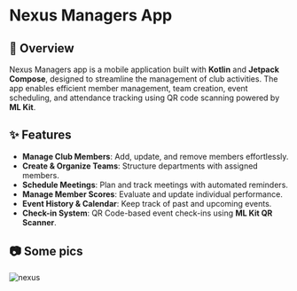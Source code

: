 # Nexus Managers App

## 📌 Overview
Nexus Managers app is a mobile application built with **Kotlin** and **Jetpack Compose**, designed to streamline the management of club activities. The app enables efficient member management, team creation, event scheduling, and attendance tracking using QR code scanning powered by **ML Kit**.

## ✨ Features
- **Manage Club Members**: Add, update, and remove members effortlessly.
- **Create & Organize Teams**: Structure departments with assigned members.
- **Schedule Meetings**: Plan and track meetings with automated reminders.
- **Manage Member Scores**: Evaluate and update individual performance.
- **Event History & Calendar**: Keep track of past and upcoming events.
- **Check-in System**: QR Code-based event check-ins using **ML Kit QR Scanner**.

## 📷 Some pics


![nexus](https://github.com/user-attachments/assets/387304ae-fbf4-45ad-af00-a627ce9dabbc)
